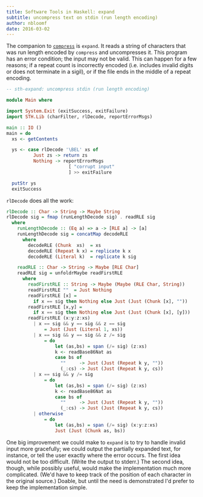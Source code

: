 ```yaml
---
title: Software Tools in Haskell: expand
subtitle: uncompress text on stdin (run length encoding)
author: nbloomf
date: 2016-03-02
---
```


The companion to [``compress``](/pages/sth/tool/compress.html) is ``expand``. It reads a string of characters that was run length encoded by ``compress`` and uncompresses it. This program has an error condition; the input may not be valid. This can happen for a few reasons; if a repeat count is incorrectly encoded (i.e. includes invalid digits or does not terminate in a sigil), or if the file ends in the middle of a repeat encoding.

```haskell
-- sth-expand: uncompress stdin (run length encoding)

module Main where

import System.Exit (exitSuccess, exitFailure)
import STH.Lib (charFilter, rlDecode, reportErrorMsgs)

main :: IO ()
main = do
  xs <- getContents

  ys <- case rlDecode '\BEL' xs of
          Just zs -> return zs
          Nothing -> reportErrorMsgs
                       [ "corrupt input"
                       ] >> exitFailure

  putStr ys
  exitSuccess
```


``rlDecode`` does all the work:


```haskell
rlDecode :: Char -> String -> Maybe String
rlDecode sig = fmap (runLengthDecode sig) . readRLE sig
  where
    runLengthDecode :: (Eq a) => a -> [RLE a] -> [a]
    runLengthDecode sig = concatMap decodeRLE
      where
        decodeRLE (Chunk  xs)  = xs
        decodeRLE (Repeat k x) = replicate k x
        decodeRLE (Literal k)  = replicate k sig

    readRLE :: Char -> String -> Maybe [RLE Char]
    readRLE sig = unfoldrMaybe readFirstRLE
      where
        readFirstRLE :: String -> Maybe (Maybe (RLE Char, String))
        readFirstRLE ""  = Just Nothing
        readFirstRLE [x] =
          if x == sig then Nothing else Just (Just (Chunk [x], ""))
        readFirstRLE [x,y] =
          if x == sig then Nothing else Just (Just (Chunk [x], [y]))
        readFirstRLE (x:y:z:xs)
          | x == sig && y == sig && z == sig
              = Just (Just (Literal 1, xs))
          | x == sig && y == sig && z /= sig
              = do
                  let (as,bs) = span (/= sig) (z:xs)
                  k <- readBase86Nat as
                  case bs of
                    ""     -> Just (Just (Repeat k y, ""))
                    (_:cs) -> Just (Just (Repeat k y, cs))
          | x == sig && y /= sig
              = do
                  let (as,bs) = span (/= sig) (z:xs)
                  k <- readBase86Nat as
                  case bs of
                    ""     -> Just (Just (Repeat k y, ""))
                    (_:cs) -> Just (Just (Repeat k y, cs))
          | otherwise
              = do
                  let (as,bs) = span (/= sig) (x:y:z:xs)
                  Just (Just (Chunk as, bs))
```


One big improvement we could make to ``expand`` is to try to handle invalid input more gracefully; we could output the partially expanded text, for instance, or tell the user exactly where the error occurs. The first idea would not be too difficult. (Write the output to stderr.) The second idea, though, while possibly useful, would make the implementation much more complicated. (We'd have to keep track of the position of each character in the original source.) Doable, but until the need is demonstrated I'd prefer to keep the implementation simple.
